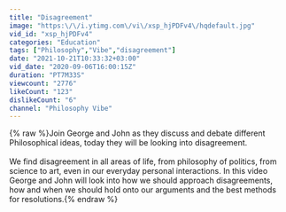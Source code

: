 ```yaml
---
title: "Disagreement"
image: "https:\/\/i.ytimg.com\/vi\/xsp_hjPDFv4\/hqdefault.jpg"
vid_id: "xsp_hjPDFv4"
categories: "Education"
tags: ["Philosophy","Vibe","disagreement"]
date: "2021-10-21T10:33:32+03:00"
vid_date: "2020-09-06T16:00:15Z"
duration: "PT7M33S"
viewcount: "2776"
likeCount: "123"
dislikeCount: "6"
channel: "Philosophy Vibe"
---
```

{% raw %}Join George and John as they discuss and debate different Philosophical ideas, today they will be looking into disagreement.<br /><br />We find disagreement in all areas of life, from philosophy of politics, from science to art, even in our everyday personal interactions. In this video George and John will look into how we should approach disagreements, how and when we should hold onto our arguments and the best methods for resolutions.{% endraw %}
